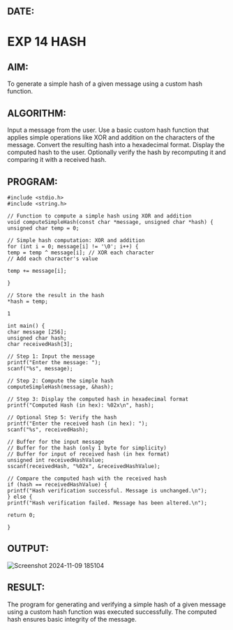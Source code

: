 ## DATE:
# EXP 14 HASH

## AIM:
To generate a simple hash of a given message using a custom hash function.
## ALGORITHM:
Input a message from the user.
Use a basic custom hash function that applies simple operations like XOR and addition on the
characters of the message.
Convert the resulting hash into a hexadecimal format.
Display the computed hash to the user.
Optionally verify the hash by recomputing it and comparing it with a received hash.
## PROGRAM:
```
#include <stdio.h>
#include <string.h>

// Function to compute a simple hash using XOR and addition
void computeSimpleHash(const char *message, unsigned char *hash) {
unsigned char temp = 0;

// Simple hash computation: XOR and addition
for (int i = 0; message[i] != '\0'; i++) {
temp = temp ^ message[i]; // XOR each character
// Add each character's value

temp += message[i];

}

// Store the result in the hash
*hash = temp;

1

int main() {
char message [256];
unsigned char hash;
char receivedHash[3];

// Step 1: Input the message
printf("Enter the message: ");
scanf("%s", message);

// Step 2: Compute the simple hash
computeSimpleHash(message, &hash);

// Step 3: Display the computed hash in hexadecimal format
printf("Computed Hash (in hex): %02x\n", hash);

// Optional Step 5: Verify the hash
printf("Enter the received hash (in hex): ");
scanf("%s", receivedHash);

// Buffer for the input message
// Buffer for the hash (only 1 byte for simplicity)
// Buffer for input of received hash (in hex format)
unsigned int receivedHashValue;
sscanf(receivedHash, "%02x", &receivedHashValue);

// Compare the computed hash with the received hash
if (hash == receivedHashValue) {
printf("Hash verification successful. Message is unchanged.\n");
} else {
printf("Hash verification failed. Message has been altered.\n");

return 0;

}
```
## OUTPUT:
![Screenshot 2024-11-09 185104](https://github.com/user-attachments/assets/25a1e7fa-35c5-48fb-9f0a-8c0eba4d4986)


## RESULT:
The program for generating and verifying a simple hash of a given message using a custom hash
function was executed successfully. The computed hash ensures basic integrity of the message.
